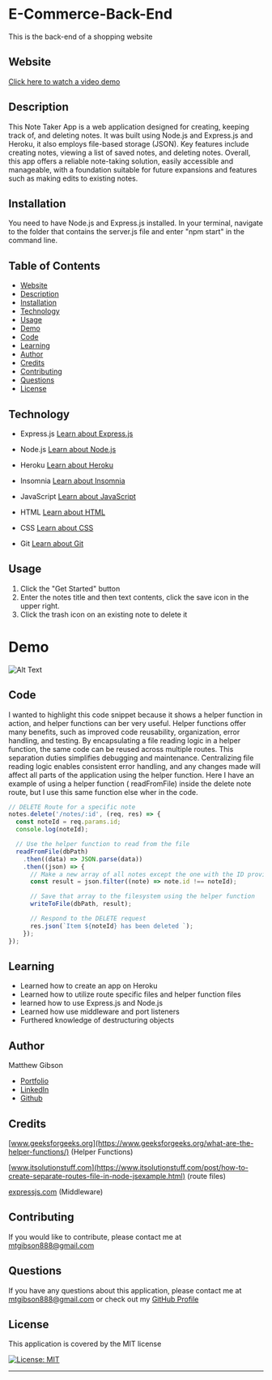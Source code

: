 # E-Commerce-Back-End

This is the back-end of a shopping website

## Website

[Click here to watch a video demo](https://mtg-note-taker.herokuapp.com/)

## Description

This Note Taker App is a web application designed for creating, keeping track of, and deleting notes. It was built using Node.js and Express.js and Heroku, it also employs file-based storage (JSON). Key features include creating notes, viewing a list of saved notes, and deleting notes. Overall, this app offers a reliable note-taking solution, easily accessible and manageable, with a foundation suitable for future expansions and features such as making edits to existing notes.

## Installation

You need to have Node.js and Express.js installed. In your terminal, navigate to the folder that contains the server.js file and enter "npm start" in the command line.

## Table of Contents

- [Website](#website)
- [Description](#description)
- [Installation](#installation)
- [Technology](#technology)
- [Usage](#usage)
- [Demo](#demo)
- [Code](#code)
- [Learning](#learning)
- [Author](#author)
- [Credits](#credits)
- [Contributing](#Contributing)
- [Questions](#questions)
- [License](#license)

## Technology

- Express.js
  [Learn about Express.js](https://expressjs.com/)

- Node.js
  [Learn about Node.js](https://nodejs.org/en)

- Heroku
  [Learn about Heroku](https://www.heroku.com/home)

- Insomnia
  [Learn about Insomnia](https://insomnia.rest/)

- JavaScript
  [Learn about JavaScript](https://developer.mozilla.org/en-US/docs/Web/JavaScript)

- HTML
  [Learn about HTML](https://developer.mozilla.org/en-US/docs/Web/HTML)

- CSS
  [Learn about CSS](https://developer.mozilla.org/en-US/docs/Web/CSS)

- Git
  [Learn about Git](https://git-scm.com/)

## Usage

1. Click the "Get Started" button
2. Enter the notes title and then text contents, click the save icon in the upper right.
3. Click the trash icon on an existing note to delete it

# Demo

![Alt Text](/images/2023-04-28%2020.02.35.gif)

## Code

I wanted to highlight this code snippet because it shows a helper function in action, and helper functions can ber very useful. Helper functions offer many benefits, such as improved code reusability, organization, error handling, and testing. By encapsulating a file reading logic in a helper function, the same code can be reused across multiple routes. This separation duties simplifies debugging and maintenance. Centralizing file reading logic enables consistent error handling, and any changes made will affect all parts of the application using the helper function. Here I have an example of using a helper function ( readFromFile) inside the delete note route, but I use this same function else wher in the code.

```JavaScript
// DELETE Route for a specific note
notes.delete('/notes/:id', (req, res) => {
  const noteId = req.params.id;
  console.log(noteId);

  // Use the helper function to read from the file
  readFromFile(dbPath)
    .then((data) => JSON.parse(data))
    .then((json) => {
      // Make a new array of all notes except the one with the ID provided in the URL
      const result = json.filter((note) => note.id !== noteId);

      // Save that array to the filesystem using the helper function
      writeToFile(dbPath, result);

      // Respond to the DELETE request
      res.json(`Item ${noteId} has been deleted `);
    });
});

```

## Learning

- Learned how to create an app on Heroku
- Learned how to utilize route specific files and helper function files
- learned how to use Express.js and Node.js
- Learned how use middleware and port listeners
- Furthered knowledge of destructuring objects

## Author

Matthew Gibson

- [Portfolio](https://github.com/ohSweetWampum)
- [LinkedIn](https://www.linkedin.com/in/matthew-gibson-6b9b12237/)
- [Github](https://github.com/ohSweetWampum)

## Credits

[www.geeksforgeeks.org](https://www.geeksforgeeks.org/what-are-the-helper-functions/)
(Helper Functions)

[www.itsolutionstuff.com](https://www.itsolutionstuff.com/post/how-to-create-separate-routes-file-in-node-jsexample.html)
(route files)

[expressjs.com](https://expressjs.com/en/guide/using-middleware.html)
(Middleware)

## Contributing

If you would like to contribute, please contact me at [mtgibson888@gmail.com](mailto:mtgibson888@gmail.com)

## Questions

If you have any questions about this application, please contact me at [mtgibson888@gmail.com](mailto:mtgibson888@gmail.com) or check out my [GitHub Profile](https://github.com/ohSweetWampum)

## License

This application is covered by the MIT license

[![License: MIT](https://img.shields.io/badge/License-MIT-yellow.svg)](https://opensource.org/licenses/MIT)

---

```

```
